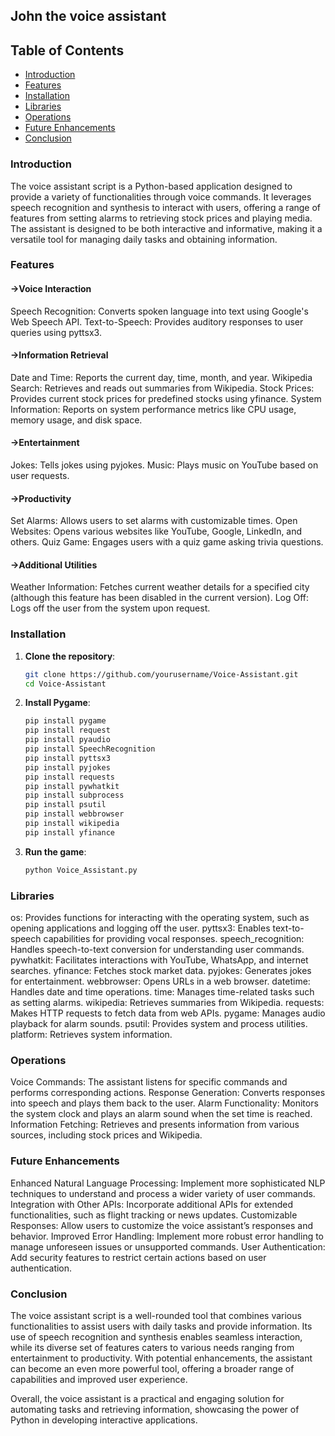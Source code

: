 ## John the voice assistant

## Table of Contents

- [Introduction](#introduction)
- [Features](#features)
- [Installation](#installation)
- [Libraries](#libraries)
- [Operations](#operations)
- [Future Enhancements](#future-enhancements)
- [Conclusion](#Conclusion)

### Introduction
The voice assistant script is a Python-based application designed to provide a variety of functionalities through voice commands. It leverages speech recognition and synthesis to interact with users, offering a range of features from setting alarms to retrieving stock prices and playing media. The assistant is designed to be both interactive and informative, making it a versatile tool for managing daily tasks and obtaining information.

### Features
#### ->Voice Interaction
Speech Recognition: Converts spoken language into text using Google's Web Speech API.
Text-to-Speech: Provides auditory responses to user queries using pyttsx3.

#### ->Information Retrieval
Date and Time: Reports the current day, time, month, and year.
Wikipedia Search: Retrieves and reads out summaries from Wikipedia.
Stock Prices: Provides current stock prices for predefined stocks using yfinance.
System Information: Reports on system performance metrics like CPU usage, memory usage, and disk space.

#### ->Entertainment
Jokes: Tells jokes using pyjokes.
Music: Plays music on YouTube based on user requests.

#### ->Productivity
Set Alarms: Allows users to set alarms with customizable times.
Open Websites: Opens various websites like YouTube, Google, LinkedIn, and others.
Quiz Game: Engages users with a quiz game asking trivia questions.

#### ->Additional Utilities
Weather Information: Fetches current weather details for a specified city (although this feature has been disabled in the current version).
Log Off: Logs off the user from the system upon request.

### Installation
1. **Clone the repository**:
    ```sh
    git clone https://github.com/yourusername/Voice-Assistant.git
    cd Voice-Assistant
    ```

2. **Install Pygame**:
    ```sh
    pip install pygame
    pip install request
    pip install pyaudio
    pip install SpeechRecognition
    pip install pyttsx3
    pip install pyjokes
    pip install requests
    pip install pywhatkit
    pip install subprocess
    pip install psutil
    pip install webbrowser
    pip install wikipedia
    pip install yfinance
    ```

3. **Run the game**:
    ```sh
    python Voice_Assistant.py
    ```

### Libraries
os: Provides functions for interacting with the operating system, such as opening applications and logging off the user.
pyttsx3: Enables text-to-speech capabilities for providing vocal responses.
speech_recognition: Handles speech-to-text conversion for understanding user commands.
pywhatkit: Facilitates interactions with YouTube, WhatsApp, and internet searches.
yfinance: Fetches stock market data.
pyjokes: Generates jokes for entertainment.
webbrowser: Opens URLs in a web browser.
datetime: Handles date and time operations.
time: Manages time-related tasks such as setting alarms.
wikipedia: Retrieves summaries from Wikipedia.
requests: Makes HTTP requests to fetch data from web APIs.
pygame: Manages audio playback for alarm sounds.
psutil: Provides system and process utilities.
platform: Retrieves system information.

### Operations
Voice Commands: The assistant listens for specific commands and performs corresponding actions.
Response Generation: Converts responses into speech and plays them back to the user.
Alarm Functionality: Monitors the system clock and plays an alarm sound when the set time is reached.
Information Fetching: Retrieves and presents information from various sources, including stock prices and Wikipedia.

### Future Enhancements
Enhanced Natural Language Processing: Implement more sophisticated NLP techniques to understand and process a wider variety of user commands.
Integration with Other APIs: Incorporate additional APIs for extended functionalities, such as flight tracking or news updates.
Customizable Responses: Allow users to customize the voice assistant’s responses and behavior.
Improved Error Handling: Implement more robust error handling to manage unforeseen issues or unsupported commands.
User Authentication: Add security features to restrict certain actions based on user authentication.

### Conclusion
The voice assistant script is a well-rounded tool that combines various functionalities to assist users with daily tasks and provide information. Its use of speech recognition and synthesis enables seamless interaction, while its diverse set of features caters to various needs ranging from entertainment to productivity. With potential enhancements, the assistant can become an even more powerful tool, offering a broader range of capabilities and improved user experience.

Overall, the voice assistant is a practical and engaging solution for automating tasks and retrieving information, showcasing the power of Python in developing interactive applications.
